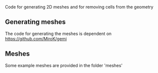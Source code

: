 
Code for generating 2D meshes and for removing cells from the geometry


## Generating meshes

The code for generating the meshes is dependent on https://github.com/MiroK/gemi

## Meshes

Some example meshes are provided in the folder 'meshes'
